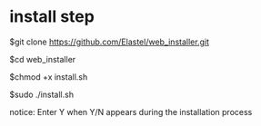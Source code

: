 # install step
$git clone https://github.com/Elastel/web_installer.git

$cd web_installer 

$chmod +x install.sh 

$sudo ./install.sh 

notice: Enter Y when Y/N appears during the installation process
